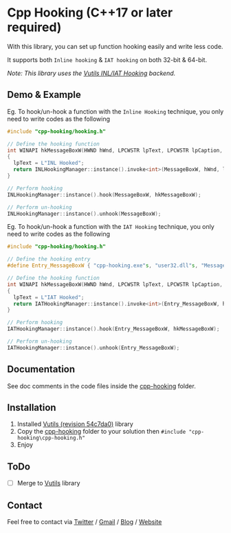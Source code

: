 # Cpp Hooking (C++17 or later required)

With this library, you can set up function hooking easily and write less code.

It supports both `Inline hooking` & `IAT hooking` on both 32-bit & 64-bit.

*Note: This library uses the [Vutils INL/IAT Hooking](https://github.com/vic4key/Vutils/tree/54c7da0d9e1933932d357d0802a8e691b005388a) backend.*

## Demo & Example

Eg. To hook/un-hook a function with the `Inline Hooking` technique, you only need to write codes as the following

```cpp
#include "cpp-hooking/hooking.h"

// Define the hooking function
int WINAPI hkMessageBoxW(HWND hWnd, LPCWSTR lpText, LPCWSTR lpCaption, UINT uType)
{
  lpText = L"INL Hooked";
  return INLHookingManager::instance().invoke<int>(MessageBoxW, hWnd, lpText, lpCaption, uType);
}

// Perform hooking
INLHookingManager::instance().hook(MessageBoxW, hkMessageBoxW);

// Perform un-hooking
INLHookingManager::instance().unhook(MessageBoxW);
```

Eg. To hook/un-hook a function with the `IAT Hooking` technique, you only need to write codes as the following

```cpp
#include "cpp-hooking/hooking.h"

// Define the hooking entry
#define Entry_MessageBoxW { "cpp-hooking.exe"s, "user32.dll"s, "MessageBoxW"s }

// Define the hooking function
int WINAPI hkMessageBoxW(HWND hWnd, LPCWSTR lpText, LPCWSTR lpCaption, UINT uType)
{
  lpText = L"IAT Hooked";
  return IATHookingManager::instance().invoke<int>(Entry_MessageBoxW, hWnd, lpText, lpCaption, uType);
}

// Perform hooking
IATHookingManager::instance().hook(Entry_MessageBoxW, hkMessageBoxW);

// Perform un-hooking
IATHookingManager::instance().unhook(Entry_MessageBoxW);
```

## Documentation

See doc comments in the code files inside the [cpp-hooking](cpp-hooking) folder.

## Installation

1. Installed [Vutils (revision 54c7da0)](https://github.com/vic4key/Vutils/tree/54c7da0d9e1933932d357d0802a8e691b005388a) library
2. Copy the [cpp-hooking](cpp-hooking) folder to your solution then `#include "cpp-hooking\cpp-hooking.h"`
3. Enjoy

## ToDo

- [ ] Merge to [Vutils](https://github.com/vic4key/Vutils.git) library

## Contact
Feel free to contact via [Twitter](https://twitter.com/vic4key) / [Gmail](mailto:vic4key@gmail.com) / [Blog](https://blog.vic.onl/) / [Website](https://vic.onl/)
